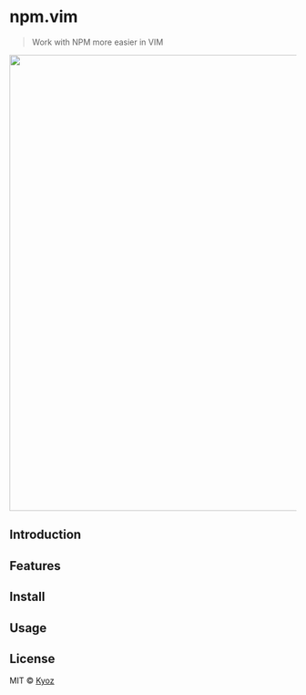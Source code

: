 # npm.vim
> Work with NPM more easier in VIM

<p align="center">
  <img src="https://i.imgur.com/OBywzos.gif" width="800px">
</p>

## Introduction

## Features

## Install

## Usage

## License

MIT © [Kyoz](mailto:banminkyoz@gmail.com)
